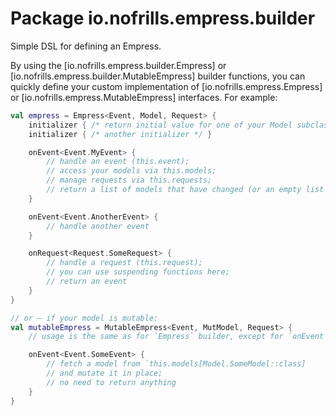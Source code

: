 # Package io.nofrills.empress.builder

Simple DSL for defining an Empress.

By using the [io.nofrills.empress.builder.Empress] or [io.nofrills.empress.builder.MutableEmpress]
builder functions, you can quickly define your custom implementation
of [io.nofrills.empress.Empress] or [io.nofrills.empress.MutableEmpress] interfaces. For example:

```kotlin
val empress = Empress<Event, Model, Request> {
    initializer { /* return initial value for one of your Model subclasses */ }
    initializer { /* another initializer */ }

    onEvent<Event.MyEvent> {
        // handle an event (this.event);
        // access your models via this.models;
        // manage requests via this.requests;
        // return a list of models that have changed (or an empty list if nothing's changed)
    }

    onEvent<Event.AnotherEvent> {
        // handle another event
    }

    onRequest<Request.SomeRequest> {
        // handle a request (this.request);
        // you can use suspending functions here;
        // return an event
    }
}

// or — if your model is mutable:
val mutableEmpress = MutableEmpress<Event, MutModel, Request> {
    // usage is the same as for `Empress` builder, except for `onEvent`

    onEvent<Event.SomeEvent> {
        // fetch a model from `this.models[Model.SomeModel::class]
        // and mutate it in place;
        // no need to return anything
    }
}

```
